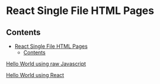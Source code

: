 # React Single File HTML Pages

## Contents

- [React Single File HTML Pages](#react-single-file-html-pages)
  - [Contents](#contents)

[Hello World using raw Javascript](react-01.html)

[Hello World using React](react-02-hello-world.html)